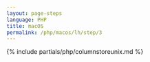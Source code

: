 ```yaml
---
layout: page-steps
language: PHP
title: macOS
permalink: /php/macos/lh/step/3
---
```


{% include partials/php/columnstoreunix.md %}
